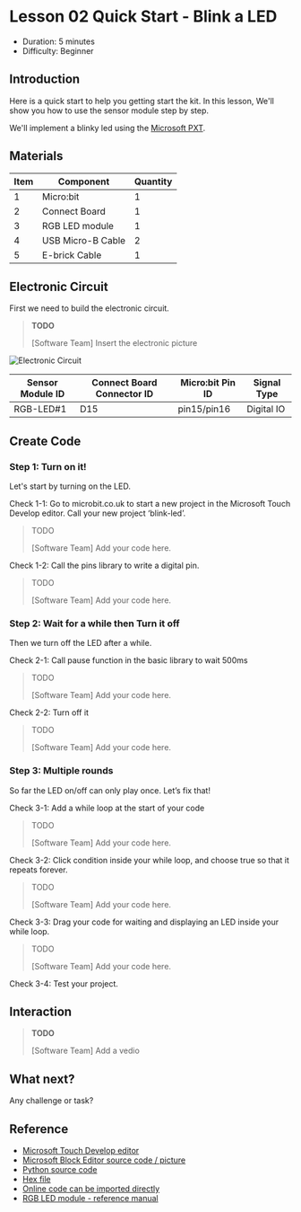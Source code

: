 # Lesson 02 Quick Start - Blink a LED

- Duration: 5 minutes
- Difficulty: Beginner

## Introduction

Here is a quick start to help you getting start the kit. In this lesson, We'll show you how to use the sensor module step by step.

We'll implement a blinky led using the [Microsoft PXT](https://pxt.microbit.org).

## Materials

| Item | Component         | Quantity |
| ---- | ----------------- | -------- |
| 1    | Micro:bit         | 1        |
| 2    | Connect Board     | 1        |
| 3    | RGB LED module    | 1        |
| 4    | USB Micro-B Cable | 2        |
| 5    | E-brick Cable     | 1        |

## Electronic Circuit

First we need to build the electronic circuit.

> **TODO**
>
> [Software Team] Insert the electronic picture

![Electronic Circuit](./images/lesson01/car-indicators-electronic-circuit.png)

| Sensor Module ID | Connect Board Connector ID | Micro:bit Pin ID | Signal Type |
| ---------------- | -------------------------- | ---------------- | ----------- |
| RGB-LED#1        | D15                         | pin15/pin16             | Digital IO  |


## Create Code

### Step 1: Turn on it!

Let's start by turning on the LED.

Check 1-1: Go to microbit.co.uk to start a new project in the Microsoft Touch Develop editor. Call your new project ‘blink-led’.

> TODO
>
> [Software Team] Add your code here.

Check 1-2: Call the pins library to write a digital pin.

> TODO
>
> [Software Team] Add your code here.

### Step 2: Wait for a while then Turn it off

Then we turn off the LED after a while.

Check 2-1: Call pause function in the basic library to wait 500ms

> TODO
>
> [Software Team] Add your code here.

Check 2-2: Turn off it

> TODO
>
> [Software Team] Add your code here.

### Step 3: Multiple rounds

So far the LED on/off can only play once. Let’s fix that!

Check 3-1: Add a while loop at the start of your code

> TODO
>
> [Software Team] Add your code here.

Check 3-2: Click condition inside your while loop, and choose true so that it repeats forever.

> TODO
>
> [Software Team] Add your code here.

Check 3-3: Drag your code for waiting and displaying an LED inside your while loop.

> TODO
>
> [Software Team] Add your code here.

Check 3-4: Test your project.


## Interaction

> **TODO**
>
> [Software Team] Add a vedio


## What next?

Any challenge or task?


## Reference

- [Microsoft Touch Develop editor]()
- [Microsoft Block Editor source code / picture]()
- [Python source code]()
- [Hex file]()
- [Online code can be imported directly]()
- [RGB LED module - reference manual]()

